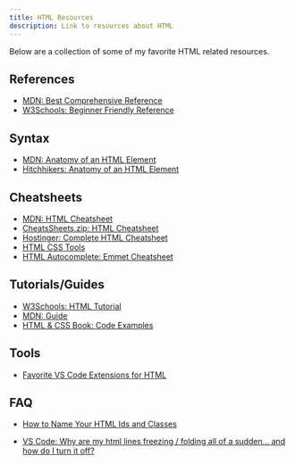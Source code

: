 ```yaml
---
title: HTML Resources
description: Link to resources about HTML
---
```


Below are a collection of some of my favorite HTML related resources.

## References

- <a href="https://developer.mozilla.org/en-US/docs/Web/HTML" target="_blank">MDN: Best Comprehensive Reference</a>
- <a href="https://www.w3schools.com/html/default.asp" target="_blank">W3Schools: Beginner Friendly Reference</a>

## Syntax

- <a href="https://developer.mozilla.org/en-US/docs/Learn/Getting_started_with_the_web/HTML_basics#anatomy_of_an_html_element" target="_blank">MDN: Anatomy of an HTML Element</a>
- <a href="https://hitchhikers.yext.com/modules/tech101-intro-to-html/01-what-is-html/?target=anatomy-of-an-html-element" target="_blank">Hitchhikers: Anatomy of an HTML Element</a>

## Cheatsheets

- <a href="https://developer.mozilla.org/en-US/docs/Learn/HTML/Cheatsheet" target="_blank">MDN: HTML Cheatsheet</a>
- <a href="https://cheatsheets.zip/html.html" target="_blank">CheatsSheets.zip: HTML Cheatsheet</a>
- <a href="https://www3.cs.stonybrook.edu/~pramod.ganapathi/doc/CSE102/CSE102-CheatSheetHTML.pdf"  target="_blank">Hostinger: Complete HTML Cheatsheet</a>
- <a href="https://htmlcss.tools/html" target="_blank">HTML CSS Tools</a>
- <a href="https://docs.emmet.io/cheat-sheet/" target="_blank">HTML Autocomplete: Emmet Cheatsheet</a>

## Tutorials/Guides

- <a href="https://www.w3schools.com/html/default.asp" target="_blank">W3Schools: HTML Tutorial</a>
- <a href="https://developer.mozilla.org/en-US/docs/Learn/HTML" target="_blank">MDN: Guide</a>
- <a href="https://htmlandcssbook.com/code-samples/" target="_blank">HTML & CSS Book: Code Examples</a>

## Tools

- [Favorite VS Code Extensions for HTML](../vscode/configuration#html)

## FAQ

- <a href="https://makersaid.com/how-to-name-html-ids-and-classes/" target="_blank">
  How to Name Your HTML Ids and Classes
  </a>

- <a href="https://www.reddit.com/r/vscode/comments/1arro55/why_are_my_html_lines_freezing_folding_all_of_a" target="_blank"> VS Code: Why are my html lines freezing / folding all of a sudden... and how do I turn it off?
  </a>
